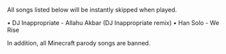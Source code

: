 All songs listed below will be instantly skipped when played.

• DJ Inappropriate - Allahu Akbar (DJ Inappropriate remix)
• Han Solo - We Rise

In addition, all Minecraft parody songs are banned.
